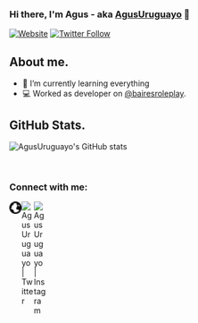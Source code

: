 ### Hi there, I'm Agus - aka [AgusUruguayo][website] 👋 

[![Website](https://img.shields.io/website?label=uruguayo.me&style=for-the-badge&url=https%3A%2F%2Fcodestackr.com)](https://uruguayo.me)
[![Twitter Follow](https://img.shields.io/twitter/follow/AgusUruguayoo?color=1DA1F2&logo=twitter&style=for-the-badge)](https://twitter.com/intent/follow?original_referer=https%3A%2F%2Fgithub.com%2FAgusUruguayoo&screen_name=AgusUruguayoo)

## About me.

- 🧠 I’m currently learning everything
- 💻 Worked as developer on [@bairesroleplay][barp].

## GitHub Stats.

![AgusUruguayo's GitHub stats](https://github-readme-stats.vercel.app/api?username=agusuruguayo&show_icons=true&theme=radical)

<br />

### Connect with me:

[<img align="left" alt="uruguayo.me" width="22px" src="https://raw.githubusercontent.com/iconic/open-iconic/master/svg/globe.svg" />][website]
[<img align="left" alt="AgusUruguayo | Twitter" width="22px" src="https://cdn.jsdelivr.net/npm/simple-icons@v3/icons/twitter.svg" />][twitter]
[<img align="left" alt="AgusUruguayo | Instagram" width="22px" src="https://cdn.jsdelivr.net/npm/simple-icons@v3/icons/instagram.svg" />][instagram]


</details>

[website]: https://uruguayo.me
[barp]: https://bairesrp.net/
[twitter]: https://twitter.com/agusuruguayoo
[instagram]: https://instagram.com/faguuu
